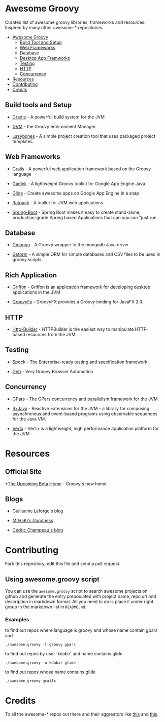 Awesome Groovy
==============

Curated list of awesome groovy libraries, frameworks and resources. Inspired by many other awesome-* repositories.


- [Awesome Groovy](#awesome-groovy)
    - [Build Tool and Setup](#build-tools-and-setup)
    - [Web Frameworks](#web-frameworks)
    - [Database](#database)
    - [Desktop App Framworks](rich-applications)
    - [Testing](#testing)
    - [HTTP](#http)
    - [Concurrency](#concurrency)
- [Resources](#resources)
- [Contributing](#contributing)
- [Credits](#credits)



## Build tools and Setup
* [Gradle](http://www.gradle.org/) - A powerful build system for the JVM

* [GVM](http://gvmtool.net/) - the Groovy enVironment Manager

* [Lazybones](https://github.com/pledbrook/lazybones) - A simple project creation tool that uses packaged project templates.

## Web Frameworks

* [Grails](https://github.com/grails/grails) - A powerful web application framework based on the Groovy language

* [Gaelyk](https://github.com/gaelyk/gaelyk) - A lightweight Groovy toolkit for Google App Engine Java

* [Glide](https://github.com/kdabir/glide) - Create awesome apps on Google App Engine in a snap

* [Ratpack](https://github.com/ratpack/ratpack) - A toolkit for JVM web applications

* [Spring-Boot](http://projects.spring.io/spring-boot) - Spring Boot makes it easy to create stand-alone, production-grade Spring based Applications that can you can "just run

## Database

* [Gmongo](https://github.com/poiati/gmongo) - A Groovy wrapper to the mongodb Java driver

* [Gstorm](https://github.com/kdabir/gstorm) - A simple ORM for simple databases and CSV files to be used in groovy scripts

## Rich Application

* [Griffon](http://griffon.codehaus.org/) - Griffon is an application framework for developing desktop applications in the JVM

* [GroovyFx](http://groovyfx.org/) - GroovyFX provides a Groovy binding for JavaFX 2.0.


## HTTP

* [Http-Builder](http://groovy.codehaus.org/modules/http-builder/home.html) - HTTPBuilder is the easiest way to manipulate HTTP-based resources from the JVM

## Testing

* [Spock](https://github.com/spockframework/spock) - The Enterprise-ready testing and specification framework.

* [Geb](https://github.com/geb/geb) - Very Groovy Browser Automation


## Concurrency

* [GPars](http://gpars.codehaus.org/) - The GPars concurrency and parallelism framework for the JVM

* [RxJava](https://github.com/Netflix/RxJava) - Reactive Extensions for the JVM – a library for composing asynchronous and event-based programs using observable sequences for the Java VM.

* [Vertx](http://vertx.io/) - Vert.x is a lightweight, high performance application platform for the JVM 

# Resources

## Official Site
*[The Upcoming Beta Home](http://beta.groovy-lang.org/) - Groovy's new home

## Blogs

* [Guillaume Laforge's blog](http://glaforge.appspot.com/) 

* [MrHaKi's Goodness](http://mrhaki.blogspot.com/) 

* [Cédric Champeau's blog](http://melix.github.io/blog/)


# Contributing

Fork this repository, edit this file and send a pull request.


## Using awesome.groovy script

You can use the `awesome.groovy` script to search awesome projects on github and generate the entry prepoulated with project name, repo url and description in markdown format. All you need to do is place it under right group in the markdown list in `README.md`.


### Examples 

to find out repos where language is groovy and whose name contain gpars and

    ./awesome.groovy -l groovy gpars

to find out repos by user 'kdabir' and name contains glide

    ./awesome.groovy -u kdabir glide

to find out repos whose name contains glide

    ./awesome.groovy grails


# Credits

To all the awesome-* repos out there and their aggreators like [this](https://github.com/erichs/awesome-awesome) and [this](https://github.com/bayandin/awesome-awesomeness).
